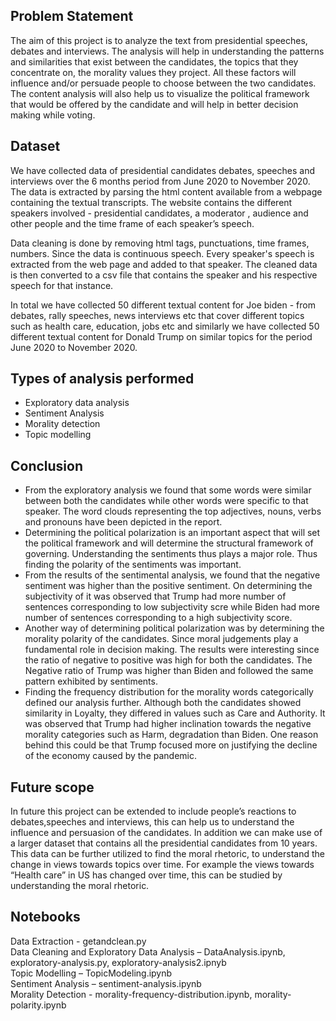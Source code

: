 ## Problem Statement
 
The aim of this project is to analyze the text from presidential speeches, debates and 
interviews. The analysis will help in understanding the patterns and similarities that exist 
between the candidates, the topics that they concentrate on, the morality values they project. 
All these factors will influence and/or persuade people to choose between the two candidates. 
The content analysis will also help us to visualize the political framework that would be 
offered by the candidate and will help in better decision making while voting.

## Dataset 
 
We have collected data of presidential candidates debates, speeches and interviews over the 6 
months period from June 2020 to November 2020. The data is extracted by parsing the html 
content available from a webpage containing the textual transcripts. The website contains the 
different speakers involved - presidential candidates, a moderator , audience and other people 
and the time frame of each speaker’s speech.

Data cleaning is done by removing html tags, punctuations, time frames, numbers. Since the 
data is continuous speech. Every speaker's speech is extracted from the web page and added 
to that speaker. The cleaned data is then converted to a csv file that contains the 
speaker and his respective speech for that instance.

In total we have collected 50 different textual content for Joe biden - from debates, rally 
speeches, news interviews etc that cover different topics such as health care, education, jobs 
etc and similarly we have collected 50 different textual content for Donald Trump on 
similar topics for the period June 2020 to November 2020.
 
 
## Types of analysis performed
 
* Exploratory data analysis
* Sentiment Analysis
* Morality detection
* Topic modelling 


## Conclusion

* From the exploratory analysis we found that some words were similar between both the candidates while other words were specific to 
that speaker. The word clouds representing the top adjectives, nouns, verbs and pronouns 
have been depicted in the report. 
* Determining the political polarization is an important aspect 
that will set the political framework and will determine the structural framework of 
governing. Understanding the sentiments thus plays a major role. Thus finding the polarity of 
the sentiments was important. 
* From the results of the sentimental analysis, we found that the 
negative sentiment was higher than the positive sentiment. On determining the subjectivity of 
it was observed that Trump had more number of sentences corresponding to low subjectivity 
scre while Biden had more number of sentences corresponding to a high subjectivity 
score. 
* Another way of determining political polarization was by determining the morality 
polarity of the candidates. Since moral judgements play a fundamental role in decision 
making. The results were interesting since the ratio of negative to positive was high for both 
the candidates. The Negative ratio of Trump was higher than Biden and followed the same 
pattern exhibited by sentiments. 
* Finding the frequency distribution for the morality words categorically defined our analysis further. 
Although both the candidates showed similarity in Loyalty, they differed in values such as 
Care and Authority. It was observed that Trump had higher inclination towards the negative 
morality categories such as Harm, degradation than Biden. One reason behind this could be 
that Trump focused more on justifying the decline of the economy caused by the pandemic. 

 
## Future scope
In future this project can be extended to include people’s reactions to debates,speeches and 
interviews, this can help us to understand the influence and persuasion of the candidates. In 
addition we can make use of a larger dataset that contains all the presidential candidates from 
10 years. This data can be further utilized to find the moral rhetoric, to understand the 
change in views towards topics over time. For example the views towards “Health care” in 
US has changed over time, this can be studied by understanding the moral rhetoric.

## Notebooks
Data Extraction - getandclean.py
<br>Data Cleaning and Exploratory Data Analysis – DataAnalysis.ipynb, exploratory-analysis.py, exploratory-analysis2.ipnyb
<br>Topic Modelling – TopicModeling.ipynb
<br>Sentiment Analysis – sentiment-analysis.ipynb
<br>Morality Detection - morality-frequency-distribution.ipynb, morality-polarity.ipynb
